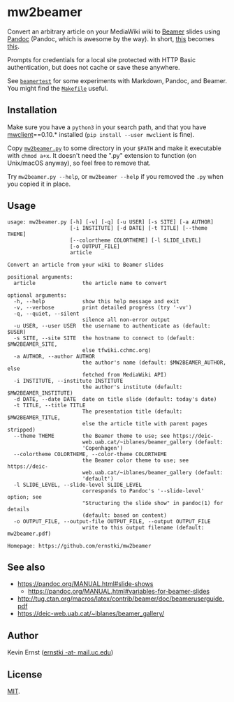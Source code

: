 # mw2beamer

Convert an arbitrary article on your MediaWiki wiki to [Beamer][] slides using
[Pandoc][] (Pandoc, which is awesome by the way). In short, [this][wikitext]
becomes [this][pdf].

Prompts for credentials for a local site protected with HTTP Basic
authentication, but does not cache or save these anywhere.

See [`beamertest`](beamertest) for some experiments with Markdown, Pandoc, and
Beamer. You might find the [`Makefile`](beamertest/Makefile) useful.

## Installation

Make sure you have a `python3` in your search path, and that you have
[mwclient][]==0.10.* installed (`pip install --user mwclient` is fine).

Copy [`mw2beamer.py`](https://raw.githubusercontent.com/ernstki/mw2beamer/master/mw2beamer/mw2beamer.py)
to some directory in your `$PATH` and make it executable with `chmod a+x`. It
doesn't need the ".py" extension to function (on Unix/macOS anyway), so feel
free to remove that.

Try `mw2beamer.py --help`, or `mw2beamer --help` if you removed the `.py` when
you copied it in place.

## Usage

```
usage: mw2beamer.py [-h] [-v] [-q] [-u USER] [-s SITE] [-a AUTHOR]
                    [-i INSTITUTE] [-d DATE] [-t TITLE] [--theme THEME]
                    [--colortheme COLORTHEME] [-l SLIDE_LEVEL]
                    [-o OUTPUT_FILE]
                    article

Convert an article from your wiki to Beamer slides

positional arguments:
  article               the article name to convert

optional arguments:
  -h, --help            show this help message and exit
  -v, --verbose         print detailed progress (try '-vv')
  -q, --quiet, --silent
                        silence all non-error output
  -u USER, --user USER  the username to authenticate as (default: $USER)
  -s SITE, --site SITE  the hostname to connect to (default: $MW2BEAMER_SITE,
                        else tfwiki.cchmc.org)
  -a AUTHOR, --author AUTHOR
                        the author's name (default: $MW2BEAMER_AUTHOR, else
                        fetched from MediaWiki API)
  -i INSTITUTE, --institute INSTITUTE
                        the author's institute (default: $MW2BEAMER_INSTITUTE)
  -d DATE, --date DATE  date on title slide (default: today's date)
  -t TITLE, --title TITLE
                        The presentation title (default: $MW2BEAMER_TITLE,
                        else the article title with parent pages stripped)
  --theme THEME         the Beamer theme to use; see https://deic-
                        web.uab.cat/~iblanes/beamer_gallery (default:
                        'Copenhagen')
  --colortheme COLORTHEME, --color-theme COLORTHEME
                        the Beamer color theme to use; see https://deic-
                        web.uab.cat/~iblanes/beamer_gallery (default:
                        'default')
  -l SLIDE_LEVEL, --slide-level SLIDE_LEVEL
                        corresponds to Pandoc's '--slide-level' option; see
                        "Structuring the slide show" in pandoc(1) for details
                        (default: based on content)
  -o OUTPUT_FILE, --output-file OUTPUT_FILE, --output OUTPUT_FILE
                        write to this output filename (default: mw2beamer.pdf)

Homepage: https://github.com/ernstki/mw2beamer
```

## See also

* <https://pandoc.org/MANUAL.html#slide-shows>
    * <https://pandoc.org/MANUAL.html#variables-for-beamer-slides>
* <http://tug.ctan.org/macros/latex/contrib/beamer/doc/beameruserguide.pdf>
* <https://deic-web.uab.cat/~iblanes/beamer_gallery/>

## Author

Kevin Ernst ([ernstki -at- mail.uc.edu](mailto:ernstki%20-at-%20mail.uc.edu))

## License

[MIT](LICENSE).

[beamer]: https://www.ctan.org/pkg/beamer
[pandoc]: https://pandoc.org/
[wikitext]: mw2beamer/example.wiki_
[pdf]: https://raw.githubusercontent.com/ernstki/mw2beamer/master/mw2beamer/example.pdf
[mwclient]: https://github.com/mwclient/mwclient
